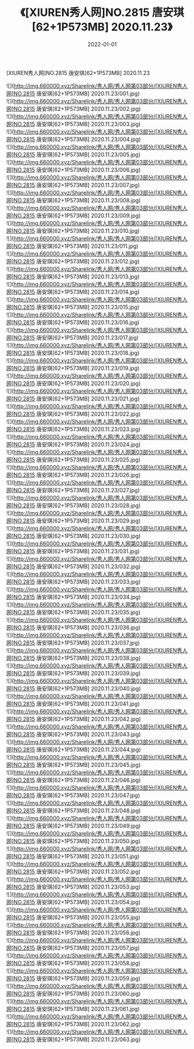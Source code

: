 ﻿---
layout: post
title:  《[XIUREN秀人网]NO.2815 唐安琪[62+1P573MB] 2020.11.23》
date:   2022-01-01
img: http://img.660000.xyz/Sharelink/秀人网/秀人网第03部分/[XIUREN秀人网]NO.2815 唐安琪[62+1P573MB] 2020.11.23/000.jpg
categories: [美女, 清纯, 唯美]
---

[XIUREN秀人网]NO.2815 唐安琪[62+1P573MB] 2020.11.23

 ![](http://img.660000.xyz/Sharelink/秀人网/秀人网第03部分/[XIUREN秀人网]NO.2815 唐安琪[62+1P573MB] 2020.11.23/001.jpg) <br>![](http://img.660000.xyz/Sharelink/秀人网/秀人网第03部分/[XIUREN秀人网]NO.2815 唐安琪[62+1P573MB] 2020.11.23/002.jpg) <br>![](http://img.660000.xyz/Sharelink/秀人网/秀人网第03部分/[XIUREN秀人网]NO.2815 唐安琪[62+1P573MB] 2020.11.23/003.jpg) <br>![](http://img.660000.xyz/Sharelink/秀人网/秀人网第03部分/[XIUREN秀人网]NO.2815 唐安琪[62+1P573MB] 2020.11.23/004.jpg) <br>![](http://img.660000.xyz/Sharelink/秀人网/秀人网第03部分/[XIUREN秀人网]NO.2815 唐安琪[62+1P573MB] 2020.11.23/005.jpg) <br>![](http://img.660000.xyz/Sharelink/秀人网/秀人网第03部分/[XIUREN秀人网]NO.2815 唐安琪[62+1P573MB] 2020.11.23/006.jpg) <br>![](http://img.660000.xyz/Sharelink/秀人网/秀人网第03部分/[XIUREN秀人网]NO.2815 唐安琪[62+1P573MB] 2020.11.23/007.jpg) <br>![](http://img.660000.xyz/Sharelink/秀人网/秀人网第03部分/[XIUREN秀人网]NO.2815 唐安琪[62+1P573MB] 2020.11.23/008.jpg) <br>![](http://img.660000.xyz/Sharelink/秀人网/秀人网第03部分/[XIUREN秀人网]NO.2815 唐安琪[62+1P573MB] 2020.11.23/009.jpg) <br>![](http://img.660000.xyz/Sharelink/秀人网/秀人网第03部分/[XIUREN秀人网]NO.2815 唐安琪[62+1P573MB] 2020.11.23/010.jpg) <br>![](http://img.660000.xyz/Sharelink/秀人网/秀人网第03部分/[XIUREN秀人网]NO.2815 唐安琪[62+1P573MB] 2020.11.23/011.jpg) <br>![](http://img.660000.xyz/Sharelink/秀人网/秀人网第03部分/[XIUREN秀人网]NO.2815 唐安琪[62+1P573MB] 2020.11.23/012.jpg) <br>![](http://img.660000.xyz/Sharelink/秀人网/秀人网第03部分/[XIUREN秀人网]NO.2815 唐安琪[62+1P573MB] 2020.11.23/013.jpg) <br>![](http://img.660000.xyz/Sharelink/秀人网/秀人网第03部分/[XIUREN秀人网]NO.2815 唐安琪[62+1P573MB] 2020.11.23/014.jpg) <br>![](http://img.660000.xyz/Sharelink/秀人网/秀人网第03部分/[XIUREN秀人网]NO.2815 唐安琪[62+1P573MB] 2020.11.23/015.jpg) <br>![](http://img.660000.xyz/Sharelink/秀人网/秀人网第03部分/[XIUREN秀人网]NO.2815 唐安琪[62+1P573MB] 2020.11.23/016.jpg) <br>![](http://img.660000.xyz/Sharelink/秀人网/秀人网第03部分/[XIUREN秀人网]NO.2815 唐安琪[62+1P573MB] 2020.11.23/017.jpg) <br>![](http://img.660000.xyz/Sharelink/秀人网/秀人网第03部分/[XIUREN秀人网]NO.2815 唐安琪[62+1P573MB] 2020.11.23/018.jpg) <br>![](http://img.660000.xyz/Sharelink/秀人网/秀人网第03部分/[XIUREN秀人网]NO.2815 唐安琪[62+1P573MB] 2020.11.23/019.jpg) <br>![](http://img.660000.xyz/Sharelink/秀人网/秀人网第03部分/[XIUREN秀人网]NO.2815 唐安琪[62+1P573MB] 2020.11.23/020.jpg) <br>![](http://img.660000.xyz/Sharelink/秀人网/秀人网第03部分/[XIUREN秀人网]NO.2815 唐安琪[62+1P573MB] 2020.11.23/021.jpg) <br>![](http://img.660000.xyz/Sharelink/秀人网/秀人网第03部分/[XIUREN秀人网]NO.2815 唐安琪[62+1P573MB] 2020.11.23/022.jpg) <br>![](http://img.660000.xyz/Sharelink/秀人网/秀人网第03部分/[XIUREN秀人网]NO.2815 唐安琪[62+1P573MB] 2020.11.23/023.jpg) <br>![](http://img.660000.xyz/Sharelink/秀人网/秀人网第03部分/[XIUREN秀人网]NO.2815 唐安琪[62+1P573MB] 2020.11.23/024.jpg) <br>![](http://img.660000.xyz/Sharelink/秀人网/秀人网第03部分/[XIUREN秀人网]NO.2815 唐安琪[62+1P573MB] 2020.11.23/025.jpg) <br>![](http://img.660000.xyz/Sharelink/秀人网/秀人网第03部分/[XIUREN秀人网]NO.2815 唐安琪[62+1P573MB] 2020.11.23/026.jpg) <br>![](http://img.660000.xyz/Sharelink/秀人网/秀人网第03部分/[XIUREN秀人网]NO.2815 唐安琪[62+1P573MB] 2020.11.23/027.jpg) <br>![](http://img.660000.xyz/Sharelink/秀人网/秀人网第03部分/[XIUREN秀人网]NO.2815 唐安琪[62+1P573MB] 2020.11.23/028.jpg) <br>![](http://img.660000.xyz/Sharelink/秀人网/秀人网第03部分/[XIUREN秀人网]NO.2815 唐安琪[62+1P573MB] 2020.11.23/029.jpg) <br>![](http://img.660000.xyz/Sharelink/秀人网/秀人网第03部分/[XIUREN秀人网]NO.2815 唐安琪[62+1P573MB] 2020.11.23/030.jpg) <br>![](http://img.660000.xyz/Sharelink/秀人网/秀人网第03部分/[XIUREN秀人网]NO.2815 唐安琪[62+1P573MB] 2020.11.23/031.jpg) <br>![](http://img.660000.xyz/Sharelink/秀人网/秀人网第03部分/[XIUREN秀人网]NO.2815 唐安琪[62+1P573MB] 2020.11.23/032.jpg) <br>![](http://img.660000.xyz/Sharelink/秀人网/秀人网第03部分/[XIUREN秀人网]NO.2815 唐安琪[62+1P573MB] 2020.11.23/033.jpg) <br>![](http://img.660000.xyz/Sharelink/秀人网/秀人网第03部分/[XIUREN秀人网]NO.2815 唐安琪[62+1P573MB] 2020.11.23/034.jpg) <br>![](http://img.660000.xyz/Sharelink/秀人网/秀人网第03部分/[XIUREN秀人网]NO.2815 唐安琪[62+1P573MB] 2020.11.23/035.jpg) <br>![](http://img.660000.xyz/Sharelink/秀人网/秀人网第03部分/[XIUREN秀人网]NO.2815 唐安琪[62+1P573MB] 2020.11.23/036.jpg) <br>![](http://img.660000.xyz/Sharelink/秀人网/秀人网第03部分/[XIUREN秀人网]NO.2815 唐安琪[62+1P573MB] 2020.11.23/037.jpg) <br>![](http://img.660000.xyz/Sharelink/秀人网/秀人网第03部分/[XIUREN秀人网]NO.2815 唐安琪[62+1P573MB] 2020.11.23/038.jpg) <br>![](http://img.660000.xyz/Sharelink/秀人网/秀人网第03部分/[XIUREN秀人网]NO.2815 唐安琪[62+1P573MB] 2020.11.23/039.jpg) <br>![](http://img.660000.xyz/Sharelink/秀人网/秀人网第03部分/[XIUREN秀人网]NO.2815 唐安琪[62+1P573MB] 2020.11.23/040.jpg) <br>![](http://img.660000.xyz/Sharelink/秀人网/秀人网第03部分/[XIUREN秀人网]NO.2815 唐安琪[62+1P573MB] 2020.11.23/041.jpg) <br>![](http://img.660000.xyz/Sharelink/秀人网/秀人网第03部分/[XIUREN秀人网]NO.2815 唐安琪[62+1P573MB] 2020.11.23/042.jpg) <br>![](http://img.660000.xyz/Sharelink/秀人网/秀人网第03部分/[XIUREN秀人网]NO.2815 唐安琪[62+1P573MB] 2020.11.23/043.jpg) <br>![](http://img.660000.xyz/Sharelink/秀人网/秀人网第03部分/[XIUREN秀人网]NO.2815 唐安琪[62+1P573MB] 2020.11.23/044.jpg) <br>![](http://img.660000.xyz/Sharelink/秀人网/秀人网第03部分/[XIUREN秀人网]NO.2815 唐安琪[62+1P573MB] 2020.11.23/045.jpg) <br>![](http://img.660000.xyz/Sharelink/秀人网/秀人网第03部分/[XIUREN秀人网]NO.2815 唐安琪[62+1P573MB] 2020.11.23/046.jpg) <br>![](http://img.660000.xyz/Sharelink/秀人网/秀人网第03部分/[XIUREN秀人网]NO.2815 唐安琪[62+1P573MB] 2020.11.23/047.jpg) <br>![](http://img.660000.xyz/Sharelink/秀人网/秀人网第03部分/[XIUREN秀人网]NO.2815 唐安琪[62+1P573MB] 2020.11.23/048.jpg) <br>![](http://img.660000.xyz/Sharelink/秀人网/秀人网第03部分/[XIUREN秀人网]NO.2815 唐安琪[62+1P573MB] 2020.11.23/049.jpg) <br>![](http://img.660000.xyz/Sharelink/秀人网/秀人网第03部分/[XIUREN秀人网]NO.2815 唐安琪[62+1P573MB] 2020.11.23/050.jpg) <br>![](http://img.660000.xyz/Sharelink/秀人网/秀人网第03部分/[XIUREN秀人网]NO.2815 唐安琪[62+1P573MB] 2020.11.23/051.jpg) <br>![](http://img.660000.xyz/Sharelink/秀人网/秀人网第03部分/[XIUREN秀人网]NO.2815 唐安琪[62+1P573MB] 2020.11.23/052.jpg) <br>![](http://img.660000.xyz/Sharelink/秀人网/秀人网第03部分/[XIUREN秀人网]NO.2815 唐安琪[62+1P573MB] 2020.11.23/053.jpg) <br>![](http://img.660000.xyz/Sharelink/秀人网/秀人网第03部分/[XIUREN秀人网]NO.2815 唐安琪[62+1P573MB] 2020.11.23/054.jpg) <br>![](http://img.660000.xyz/Sharelink/秀人网/秀人网第03部分/[XIUREN秀人网]NO.2815 唐安琪[62+1P573MB] 2020.11.23/055.jpg) <br>![](http://img.660000.xyz/Sharelink/秀人网/秀人网第03部分/[XIUREN秀人网]NO.2815 唐安琪[62+1P573MB] 2020.11.23/056.jpg) <br>![](http://img.660000.xyz/Sharelink/秀人网/秀人网第03部分/[XIUREN秀人网]NO.2815 唐安琪[62+1P573MB] 2020.11.23/057.jpg) <br>![](http://img.660000.xyz/Sharelink/秀人网/秀人网第03部分/[XIUREN秀人网]NO.2815 唐安琪[62+1P573MB] 2020.11.23/058.jpg) <br>![](http://img.660000.xyz/Sharelink/秀人网/秀人网第03部分/[XIUREN秀人网]NO.2815 唐安琪[62+1P573MB] 2020.11.23/059.jpg) <br>![](http://img.660000.xyz/Sharelink/秀人网/秀人网第03部分/[XIUREN秀人网]NO.2815 唐安琪[62+1P573MB] 2020.11.23/060.jpg) <br>![](http://img.660000.xyz/Sharelink/秀人网/秀人网第03部分/[XIUREN秀人网]NO.2815 唐安琪[62+1P573MB] 2020.11.23/061.jpg) <br>![](http://img.660000.xyz/Sharelink/秀人网/秀人网第03部分/[XIUREN秀人网]NO.2815 唐安琪[62+1P573MB] 2020.11.23/062.jpg) <br>![](http://img.660000.xyz/Sharelink/秀人网/秀人网第03部分/[XIUREN秀人网]NO.2815 唐安琪[62+1P573MB] 2020.11.23/063.jpg) <br>